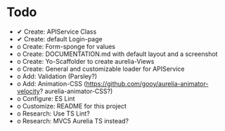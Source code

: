 # Todo

* ✔ Create: APIService Class
* ✔ Create: default Login-page
* o Create: Form-sponge for values
* o Create: DOCUMENTATION.md with default layout and a screenshot
* o Create: Yo-Scaffolder to create aurelia-Views
* o Create: General and customizable loader for APIService
* o Add: Validation (Parsley?)
* o Add: Animation-CSS (<https://github.com/gooy/aurelia-animator-velocity>? aurelia-animator-CSS?)
* o Configure: ES Lint
* o Customize: README for this project
* o Research: Use TS Lint?
* o Research: MVC5 Aurelia TS instead?